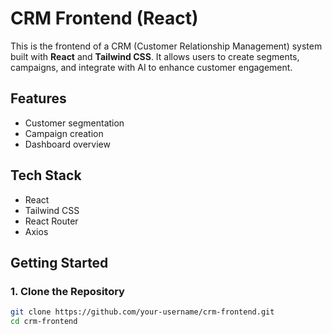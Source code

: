 # CRM Frontend (React)

This is the frontend of a CRM (Customer Relationship Management) system built with **React** and **Tailwind CSS**. It allows users to create segments, campaigns, and integrate with AI to enhance customer engagement.

##  Features

-  Customer segmentation
-  Campaign creation
-  Dashboard overview


## Tech Stack

- React
- Tailwind CSS
- React Router
- Axios

##  Getting Started

### 1. Clone the Repository

```bash
git clone https://github.com/your-username/crm-frontend.git
cd crm-frontend
